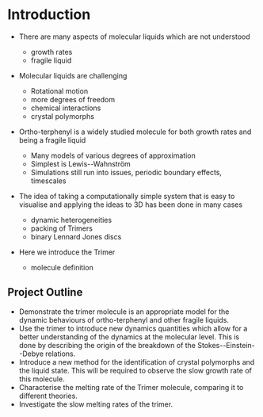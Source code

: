 # Introduction

- There are many aspects of molecular liquids which are not understood
    - growth rates
    - fragile liquid

- Molecular liquids are challenging
    - Rotational motion
    - more degrees of freedom
    - chemical interactions
    - crystal polymorphs

- Ortho-terphenyl is a widely studied molecule for both growth rates and being a fragile
  liquid
    - Many models of various degrees of approximation
    - Simplest is Lewis--Wahnström
    - Simulations still run into issues, periodic boundary effects, timescales

- The idea of taking a computationally simple system that is easy to visualise and
  applying the ideas to 3D has been done in many cases
    - dynamic heterogeneities
    - packing of Trimers
    - binary Lennard Jones discs

- Here we introduce the Trimer
    - molecule definition

## Project Outline

- Demonstrate the trimer molecule is an appropriate model for the dynamic behaviours of
  ortho-terphenyl and other fragile liquids.
- Use the trimer to introduce new dynamics quantities which allow for a better
  understanding of the dynamics at the molecular level. This is done by describing the
  origin of the breakdown of the Stokes--Einstein--Debye relations.
- Introduce a new method for the identification of crystal polymorphs and the liquid
  state. This will be required to observe the slow growth rate of this molecule.
- Characterise the melting rate of the Trimer molecule, comparing it to different
  theories.
- Investigate the slow melting rates of the trimer.

